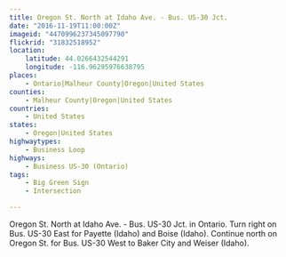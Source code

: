 ```yaml
---
title: Oregon St. North at Idaho Ave. - Bus. US-30 Jct.
date: "2016-11-19T11:00:00Z"
imageid: "4470996237345097790"
flickrid: "31832518952"
location:
    latitude: 44.0266432544291
    longitude: -116.96295976638795
places:
    - Ontario|Malheur County|Oregon|United States
counties:
    - Malheur County|Oregon|United States
countries:
    - United States
states:
    - Oregon|United States
highwaytypes:
    - Business Loop
highways:
    - Business US-30 (Ontario)
tags:
    - Big Green Sign
    - Intersection

---
```

Oregon St. North at Idaho Ave. - Bus. US-30 Jct. in Ontario.  Turn right on Bus. US-30 East for Payette (Idaho) and Boise (Idaho).  Continue north on Oregon St. for Bus. US-30 West to Baker City and Weiser (Idaho).
